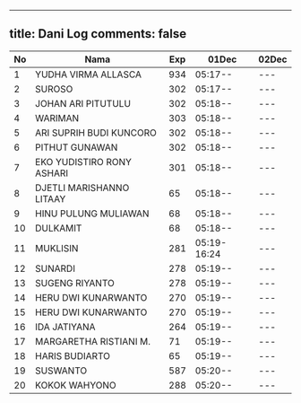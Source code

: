 
---
title: Dani Log
comments: false
---

| No | Nama | Exp | 01Dec | 02Dec |
|-----|-----|-----|-----|-----|
| 1 | YUDHA VIRMA ALLASCA | 934 | 05:17-- | --- |
| 2 | SUROSO | 302 | 05:17-- | --- |
| 3 | JOHAN ARI PITUTULU | 302 | 05:18-- | --- |
| 4 | WARIMAN | 303 | 05:18-- | --- |
| 5 | ARI SUPRIH BUDI KUNCORO | 302 | 05:18-- | --- |
| 6 | PITHUT GUNAWAN | 302 | 05:18-- | --- |
| 7 | EKO YUDISTIRO RONY ASHARI | 301 | 05:18-- | --- |
| 8 | DJETLI MARISHANNO LITAAY | 65 | 05:18-- | --- |
| 9 | HINU PULUNG MULIAWAN | 68 | 05:18-- | --- |
| 10 | DULKAMIT | 68 | 05:18-- | --- |
| 11 | MUKLISIN | 281 | 05:19-16:24 | --- |
| 12 | SUNARDI | 278 | 05:19-- | --- |
| 13 | SUGENG RIYANTO | 278 | 05:19-- | --- |
| 14 | HERU DWI KUNARWANTO | 270 | 05:19-- | --- |
| 15 | HERU DWI KUNARWANTO | 270 | 05:19-- | --- |
| 16 | IDA JATIYANA | 264 | 05:19-- | --- |
| 17 | MARGARETHA RISTIANI M. | 71 | 05:19-- | --- |
| 18 | HARIS BUDIARTO | 65 | 05:19-- | --- |
| 19 | SUSWANTO | 587 | 05:20-- | --- |
| 20 | KOKOK WAHYONO | 288 | 05:20-- | --- |
